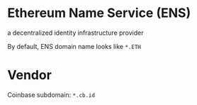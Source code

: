 # Ethereum Name Service (ENS)
a decentralized identity infrastructure provider

By default, ENS domain name looks like `*.ETH`

# Vendor
Coinbase subdomain: `*.cb.id`

